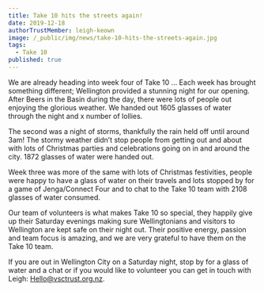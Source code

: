 ```yaml
---
title: Take 10 hits the streets again!
date: 2019-12-18
authorTrustMember: leigh-keown
image: /_public/img/news/take-10-hits-the-streets-again.jpg
tags:
  - Take 10
published: true
---
```


We are already heading into week four of Take 10 … Each week has brought something different; Wellington provided a stunning night for our opening. After Beers in the Basin during the day, there were lots of people out enjoying the glorious weather. We handed out 1605 glasses of water through the night and x number of lollies.

The second was a night of storms, thankfully the rain held off until around 3am! The stormy weather didn’t stop people from getting out and about with lots of Christmas parties and celebrations going on in and around the city. 1872 glasses of water were handed out.

Week three was more of the same with lots of Christmas festivities, people were happy to have a glass of water on their travels and lots stopped by for a game of Jenga/Connect Four and to chat to the Take 10 team with 2108 glasses of water consumed.

Our team of volunteers is what makes Take 10 so special, they happily give up their Saturday evenings making sure Wellingtonians and visitors to Wellington are kept safe on their night out. Their positive energy, passion and team focus is amazing, and we are very grateful to have them on the Take 10 team.

If you are out in Wellington City on a Saturday night, stop by for a glass of water and a chat or if you would like to volunteer you can get in touch with Leigh: [Hello@vsctrust.org.nz](mailto:Hello@vsctrust.org.nz).